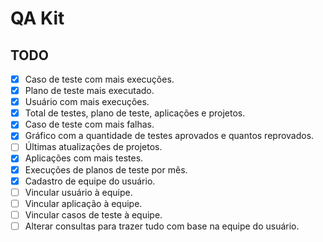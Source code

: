 # QA Kit
## TODO
 - [X] Caso de teste com mais execuções.
 - [X] Plano de teste mais executado.
 - [X] Usuário com mais execuções.
 - [X] Total de testes, plano de teste, aplicações e projetos.
 - [X] Caso de teste com mais falhas.
 - [X] Gráfico com a quantidade de testes aprovados e quantos reprovados.
 - [ ] Últimas atualizações de projetos.
 - [X] Aplicações com mais testes.
 - [X] Execuções de planos de teste por mês.
 - [X] Cadastro de equipe do usuário.
 - [ ] Vincular usuário à equipe.
 - [ ] Vincular aplicação à equipe.
 - [ ] Vincular casos de teste à equipe.
 - [ ] Alterar consultas para trazer tudo com base na equipe do usuário.
